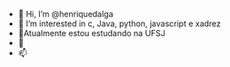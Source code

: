 - 👋 Hi, I’m @henriquedalga
- 👀 I’m interested in c, Java, python, javascript e xadrez
- 🌱Atualmente estou estudando na UFSJ
- 💞️ 
- 📫

<!---
henriquedalga/henriquedalga is a ✨ special ✨ repository because its `README.md` (this file) appears on your GitHub profile.
You can click the Preview link to take a look at your changes.
--->
